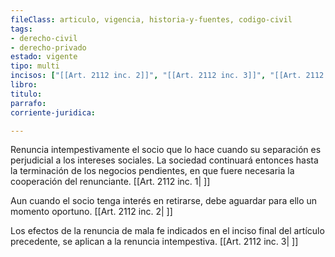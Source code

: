```yaml
---
fileClass: articulo, vigencia, historia-y-fuentes, codigo-civil
tags:
- derecho-civil
- derecho-privado
estado: vigente
tipo: multi
incisos: ["[[Art. 2112 inc. 2]]", "[[Art. 2112 inc. 3]]", "[[Art. 2112 inc. 1]]"]
libro:
titulo:
parrafo:
corriente-juridica:

---
```

Renuncia intempestivamente el socio que lo hace cuando su separación es perjudicial a los intereses sociales. La sociedad continuará entonces hasta la terminación de los negocios pendientes, en que fuere necesaria la cooperación del renunciante. [[Art. 2112 inc. 1| ]]

Aun cuando el socio tenga interés en retirarse, debe aguardar para ello un momento oportuno. [[Art. 2112 inc. 2| ]]

Los efectos de la renuncia de mala fe indicados en el inciso final del artículo precedente, se aplican a la renuncia intempestiva. [[Art. 2112 inc. 3| ]]